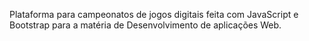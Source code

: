 Plataforma para campeonatos de jogos digitais feita com JavaScript e Bootstrap para a matéria de Desenvolvimento de aplicações Web.
